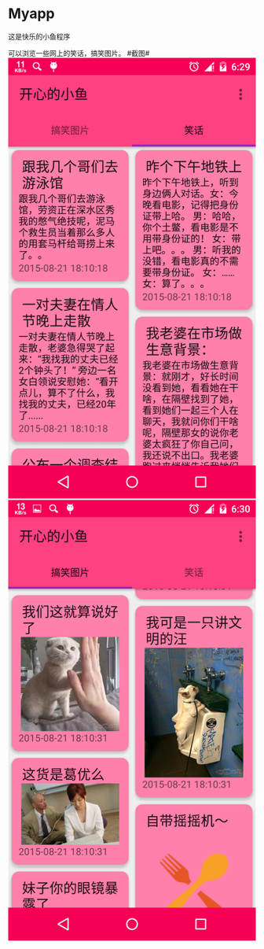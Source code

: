 # Myapp
这是快乐的小鱼程序

  可以浏览一些网上的笑话，搞笑图片。
#截图#
  ![image](https://github.com/chenzheng1623/Myapp/blob/master/Happyfish/Screenshots/Screenshot_2015-08-21-18-30-01.png)
  ![image](https://github.com/chenzheng1623/Myapp/blob/master/Happyfish/Screenshots/Screenshot_2015-08-21-18-30-56.png)
  
